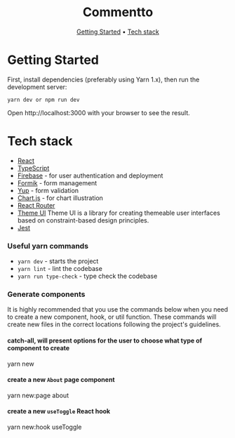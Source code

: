 <div align="center">
  <h1>Commentto</h1>
  <p>
    <a href="#getting-started">Getting Started</a>
     • <a href="#tech-stack">Tech stack</a>
  </p>
</div>

# Getting Started

First, install dependencies (preferably using Yarn 1.x), then run the development server:

`yarn dev or npm run dev`

Open http://localhost:3000 with your browser to see the result.

# Tech stack

- [React](https://reactjs.org/)
- [TypeScript](https://www.typescriptlang.org/)
- [Firebase](https://firebase.google.com/) - for user authentication and deployment
- [Formik](https://formik.org/) - form management
- [Yup](https://github.com/jquense/yup) - form validation
- [Chart.js](https://www.chartjs.org/docs/latest/) - for chart illustration
- [React Router](https://reactrouter.com/web/guides/quick-start)
- [Theme UI](https://theme-ui.com/)
  Theme UI is a library for creating themeable user interfaces based on constraint-based design principles.
- [Jest](https://jestjs.io/)

### Useful yarn commands

- `yarn dev` - starts the project
- `yarn lint` - lint the codebase
- `yarn run type-check` - type check the codebase

### Generate components

It is highly recommended that you use the commands below when you need to create a new component, hook, or util function.
These commands will create new files in the correct locations following the project's guidelines.

#### catch-all, will present options for the user to choose what type of component to create

yarn new

#### create a new `About` page component

yarn new:page about

#### create a new `useToggle` React hook

yarn new:hook useToggle
